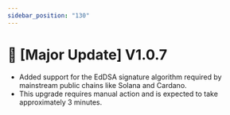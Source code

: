 ```yaml
---
sidebar_position: "130"
---
```

# 🔄 [Major Update] V1.0.7

* Added support for the EdDSA signature algorithm required by mainstream public chains like Solana and Cardano.
* This upgrade requires manual action and is expected to take approximately 3 minutes.
